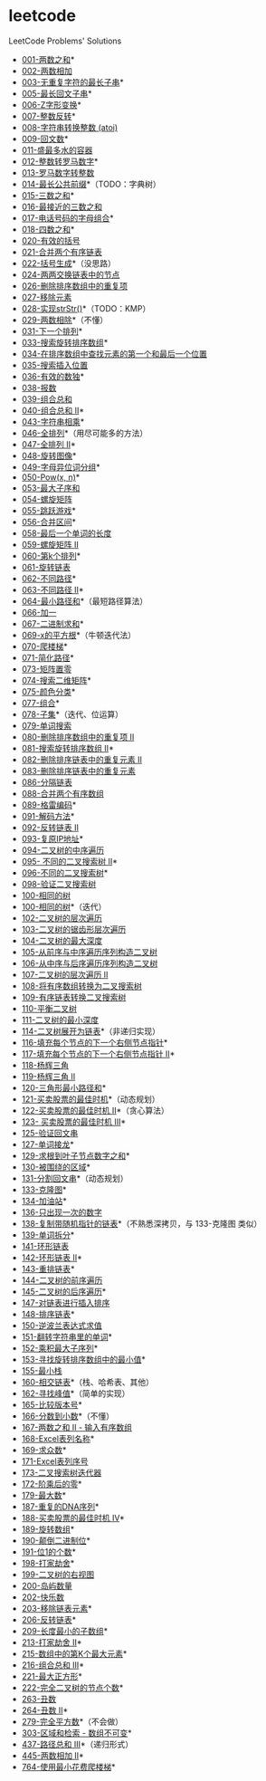 # leetcode
LeetCode Problems' Solutions

- [001-两数之和](https://leetcode-cn.com/problems/two-sum/)*
- [002-两数相加](https://leetcode-cn.com/problems/two-sum/)
- [003-无重复字符的最长子串](https://leetcode-cn.com/problems/longest-substring-without-repeating-characters/)*
- [005-最长回文子串](https://leetcode-cn.com/problems/longest-palindromic-substring/)*
- [006-Z字形变换](https://leetcode-cn.com/problems/zigzag-conversion/)*
- [007-整数反转](https://leetcode-cn.com/problems/reverse-integer/)*
- [008-字符串转换整数 (atoi)](https://leetcode-cn.com/problems/string-to-integer-atoi/)
- [009-回文数](https://leetcode-cn.com/problems/palindrome-number/)*
- [011-盛最多水的容器](https://leetcode-cn.com/problems/container-with-most-water/)
- [012-整数转罗马数字](https://leetcode-cn.com/problems/integer-to-roman/)*
- [013-罗马数字转整数](https://leetcode-cn.com/problems/roman-to-integer/)
- [014-最长公共前缀](https://leetcode-cn.com/problems/longest-common-prefix/)*（TODO：字典树）
- [015-三数之和](https://leetcode-cn.com/problems/3sum/)*
- [016-最接近的三数之和](https://leetcode-cn.com/problems/3sum-closest/)
- [017-电话号码的字母组合](https://leetcode-cn.com/problems/letter-combinations-of-a-phone-number/)*
- [018-四数之和](https://leetcode-cn.com/problems/4sum/)*
- [020-有效的括号](https://leetcode-cn.com/problems/valid-parentheses/)
- [021-合并两个有序链表](https://leetcode-cn.com/problems/merge-two-sorted-lists/)
- [022-括号生成](https://leetcode-cn.com/problems/generate-parentheses/)*（没思路）
- [024-两两交换链表中的节点](https://leetcode-cn.com/problems/swap-nodes-in-pairs/)
- [026-删除排序数组中的重复项](https://leetcode-cn.com/problems/remove-duplicates-from-sorted-array/)
- [027-移除元素](https://leetcode-cn.com/problems/remove-element/)
- [028-实现strStr()](https://leetcode-cn.com/problems/implement-strstr/)*（TODO：KMP）
- [029-两数相除](https://leetcode-cn.com/problems/divide-two-integers/)*（不懂）
- [031-下一个排列](https://leetcode-cn.com/problems/next-permutation/)*
- [033-搜索旋转排序数组](https://leetcode-cn.com/problems/search-in-rotated-sorted-array/)*
- [034-在排序数组中查找元素的第一个和最后一个位置](https://leetcode-cn.com/problems/find-first-and-last-position-of-element-in-sorted-array/)
- [035-搜索插入位置](https://leetcode-cn.com/problems/search-insert-position/)
- [036-有效的数独](https://leetcode-cn.com/problems/valid-sudoku/)*
- [038-报数](https://leetcode-cn.com/problems/count-and-say/)
- [039-组合总和](https://leetcode-cn.com/problems/combination-sum/)
- [040-组合总和 II](https://leetcode-cn.com/problems/combination-sum-ii/)*
- [043-字符串相乘](https://leetcode-cn.com/problems/multiply-strings/)*
- [046-全排列](https://leetcode-cn.com/problems/permutations/)*（用尽可能多的方法）
- [047-全排列 II](https://leetcode-cn.com/problems/permutations-ii/)*
- [048-旋转图像](https://leetcode-cn.com/problems/rotate-image/)*
- [049-字母异位词分组](https://leetcode-cn.com/problems/group-anagrams/)*
- [050-Pow(x, n)](https://leetcode-cn.com/problems/powx-n/)*
- [053-最大子序和](https://leetcode-cn.com/problems/maximum-subarray/)
- [054-螺旋矩阵](https://leetcode-cn.com/problems/spiral-matrix/)
- [055-跳跃游戏](https://leetcode-cn.com/problems/jump-game/)*
- [056-合并区间](https://leetcode-cn.com/problems/merge-intervals/)*
- [058-最后一个单词的长度](https://leetcode-cn.com/problems/length-of-last-word/)
- [059-螺旋矩阵 II](https://leetcode-cn.com/problems/spiral-matrix-ii/comments/)
- [060-第k个排列](https://leetcode-cn.com/problems/permutation-sequence/)*
- [061-旋转链表](https://leetcode-cn.com/problems/two-sum/)
- [062-不同路径](https://leetcode-cn.com/problems/unique-paths/)*
- [063-不同路径 II](https://leetcode-cn.com/problems/unique-paths-ii/)*
- [064-最小路径和](https://leetcode-cn.com/problems/minimum-path-sum/)*（最短路径算法）
- [066-加一](https://leetcode-cn.com/problems/plus-one/)
- [067-二进制求和](https://leetcode-cn.com/problems/add-binary/)*
- [069-x的平方根](https://leetcode-cn.com/problems/sqrtx/)*（牛顿迭代法）
- [070-爬楼梯](https://leetcode-cn.com/problems/climbing-stairs/)*
- [071-简化路径](https://leetcode-cn.com/problems/simplify-path/)*
- [073-矩阵置零](https://leetcode-cn.com/problems/set-matrix-zeroes/)
- [074-搜索二维矩阵](https://leetcode-cn.com/problems/search-a-2d-matrix/)*
- [075-颜色分类](https://leetcode-cn.com/problems/sort-colors/)*
- [077-组合](https://leetcode-cn.com/problems/combinations/)*
- [078-子集](https://leetcode-cn.com/problems/subsets/)*（迭代、位运算）
- [079-单词搜索](https://leetcode-cn.com/problems/word-search/)
- [080-删除排序数组中的重复项 II](https://leetcode-cn.com/problems/remove-duplicates-from-sorted-array-ii/)
- [081-搜索旋转排序数组 II](https://leetcode-cn.com/problems/search-in-rotated-sorted-array-ii/)*
- [082-删除排序链表中的重复元素 II](https://leetcode-cn.com/problems/remove-duplicates-from-sorted-list-ii/)
- [083-删除排序链表中的重复元素](https://leetcode-cn.com/problems/remove-duplicates-from-sorted-list/)
- [086-分隔链表](https://leetcode-cn.com/problems/partition-list/)
- [088-合并两个有序数组](https://leetcode-cn.com/problems/merge-sorted-array/comments/)
- [089-格雷编码](https://leetcode-cn.com/problems/gray-code/)*
- [091-解码方法](https://leetcode-cn.com/problems/decode-ways/)*
- [092-反转链表 II](https://leetcode-cn.com/problems/reverse-linked-list-ii/)
- [093-复原IP地址](https://leetcode-cn.com/problems/restore-ip-addresses/)*
- [094-二叉树的中序遍历](https://leetcode-cn.com/problems/binary-tree-inorder-traversal/)
- [095- 不同的二叉搜索树 II](https://leetcode-cn.com/problems/unique-binary-search-trees-ii/)*
- [096-不同的二叉搜索树](https://leetcode-cn.com/problems/unique-binary-search-trees/)*
- [098-验证二叉搜索树](https://leetcode-cn.com/problems/validate-binary-search-tree/)
- [100-相同的树](https://leetcode-cn.com/problems/same-tree/)
- [100-相同的树](https://leetcode-cn.com/problems/same-tree/)*（迭代）
- [102-二叉树的层次遍历](https://leetcode-cn.com/problems/binary-tree-level-order-traversal/)
- [103-二叉树的锯齿形层次遍历](https://leetcode-cn.com/problems/binary-tree-zigzag-level-order-traversal/)
- [104-二叉树的最大深度](https://leetcode-cn.com/problems/maximum-depth-of-binary-tree/)
- [105-从前序与中序遍历序列构造二叉树](https://leetcode-cn.com/problems/construct-binary-tree-from-preorder-and-inorder-traversal/)
- [106-从中序与后序遍历序列构造二叉树](https://leetcode-cn.com/problems/construct-binary-tree-from-inorder-and-postorder-traversal/)
- [107-二叉树的层次遍历 II](https://leetcode-cn.com/problems/binary-tree-level-order-traversal-ii/submissions/)
- [108-将有序数组转换为二叉搜索树](https://leetcode-cn.com/problems/convert-sorted-array-to-binary-search-tree/)
- [109-有序链表转换二叉搜索树](https://leetcode-cn.com/problems/convert-sorted-list-to-binary-search-tree/)
- [110-平衡二叉树](https://leetcode-cn.com/problems/balanced-binary-tree/)
- [111-二叉树的最小深度](https://leetcode-cn.com/problems/minimum-depth-of-binary-tree/)
- [114-二叉树展开为链表](https://leetcode-cn.com/problems/flatten-binary-tree-to-linked-list/)*（非递归实现）
- [116-填充每个节点的下一个右侧节点指针](https://leetcode-cn.com/problems/populating-next-right-pointers-in-each-node/)*
- [117-填充每个节点的下一个右侧节点指针 II](https://leetcode-cn.com/problems/populating-next-right-pointers-in-each-node/)*
- [118-杨辉三角](https://leetcode-cn.com/problems/pascals-triangle/)
- [119-杨辉三角 II](https://leetcode-cn.com/problems/pascals-triangle-ii/)
- [120-三角形最小路径和](https://leetcode-cn.com/problems/triangle/)*
- [121-买卖股票的最佳时机](https://leetcode-cn.com/problems/best-time-to-buy-and-sell-stock/)*（动态规划）
- [122-买卖股票的最佳时机 II](https://leetcode-cn.com/problems/best-time-to-buy-and-sell-stock-ii/)*（贪心算法）
- [123- 买卖股票的最佳时机 III](https://leetcode-cn.com/problems/best-time-to-buy-and-sell-stock-iii/)*
- [125-验证回文串](https://leetcode-cn.com/problems/valid-palindrome/)
- [127-单词接龙](https://leetcode-cn.com/problems/word-ladder/)*
- [129-求根到叶子节点数字之和](https://leetcode-cn.com/problems/sum-root-to-leaf-numbers/)*
- [130-被围绕的区域](https://leetcode-cn.com/problems/surrounded-regions/)*
- [131-分割回文串](https://leetcode-cn.com/problems/palindrome-partitioning/)*（动态规划）
- [133-克隆图](https://leetcode-cn.com/problems/clone-graph/)*
- [134-加油站](https://leetcode-cn.com/problems/gas-station/)*
- [136-只出现一次的数字](https://leetcode-cn.com/problems/single-number/)
- [138-复制带随机指针的链表](https://leetcode-cn.com/problems/copy-list-with-random-pointer/)*（不熟悉深拷贝，与 133-克隆图 类似）
- [139-单词拆分](https://leetcode-cn.com/problems/word-break/)*
- [141-环形链表](https://leetcode-cn.com/problems/linked-list-cycle/)
- [142-环形链表 II](https://leetcode-cn.com/problems/linked-list-cycle-ii/)*
- [143-重排链表](https://leetcode-cn.com/problems/reorder-list/)*
- [144-二叉树的前序遍历](https://leetcode-cn.com/problems/binary-tree-preorder-traversal/)
- [145-二叉树的后序遍历](https://leetcode-cn.com/problems/binary-tree-postorder-traversal/)*
- [147-对链表进行插入排序](https://leetcode-cn.com/problems/insertion-sort-list/)
- [148-排序链表](https://leetcode-cn.com/problems/sort-list/)*
- [150-逆波兰表达式求值](https://leetcode-cn.com/problems/evaluate-reverse-polish-notation/)
- [151-翻转字符串里的单词](https://leetcode-cn.com/problems/reverse-words-in-a-string/)*
- [152-乘积最大子序列](https://leetcode-cn.com/problems/maximum-product-subarray/)*
- [153-寻找旋转排序数组中的最小值](https://leetcode-cn.com/problems/find-minimum-in-rotated-sorted-array/)*
- [155-最小栈](https://leetcode-cn.com/problems/min-stack/)
- [160-相交链表](https://leetcode-cn.com/problems/intersection-of-two-linked-lists/)*（栈、哈希表、其他）
- [162-寻找峰值](https://leetcode-cn.com/problems/find-peak-element/)*（简单的实现）
- [165-比较版本号](https://leetcode-cn.com/problems/compare-version-numbers/)*
- [166-分数到小数](https://leetcode-cn.com/problems/fraction-to-recurring-decimal/)*（不懂）
- [167-两数之和 II - 输入有序数组](https://leetcode-cn.com/problems/two-sum-ii-input-array-is-sorted/)
- [168-Excel表列名称](https://leetcode-cn.com/problems/excel-sheet-column-title/)*
- [169-求众数](https://leetcode-cn.com/problems/majority-element/)*
- [171-Excel表列序号](https://leetcode-cn.com/problems/excel-sheet-column-number/)
- [173-二叉搜索树迭代器](https://leetcode-cn.com/problems/binary-search-tree-iterator/)
- [172-阶乘后的零](https://leetcode-cn.com/problems/factorial-trailing-zeroes/)*
- [179-最大数](https://leetcode-cn.com/problems/largest-number/)*
- [187-重复的DNA序列](https://leetcode-cn.com/problems/repeated-dna-sequences/)*
- [188-买卖股票的最佳时机 IV](https://leetcode-cn.com/problems/best-time-to-buy-and-sell-stock-iv/)*
- [189-旋转数组](https://leetcode-cn.com/problems/rotate-array/)*
- [190-颠倒二进制位](https://leetcode-cn.com/problems/reverse-bits/)*
- [191-位1的个数](https://leetcode-cn.com/problems/number-of-1-bits/)*
- [198-打家劫舍](https://leetcode-cn.com/problems/house-robber/)*
- [199-二叉树的右视图](https://leetcode-cn.com/problems/binary-tree-right-side-view/)
- [200-岛屿数量](https://leetcode-cn.com/problems/number-of-islands/)
- [202-快乐数](https://leetcode-cn.com/problems/happy-number/comments/)
- [203-移除链表元素](https://leetcode-cn.com/problems/remove-linked-list-elements/)*
- [206-反转链表](https://leetcode-cn.com/problems/reverse-linked-list/)*
- [209-长度最小的子数组](https://leetcode-cn.com/problems/minimum-size-subarray-sum/)*
- [213-打家劫舍 II](https://leetcode-cn.com/problems/house-robber-ii/)*
- [215-数组中的第K个最大元素](https://leetcode-cn.com/problems/kth-largest-element-in-an-array/)*
- [216-组合总和 III](https://leetcode-cn.com/problems/combination-sum-iii/)*
- [221-最大正方形](https://leetcode-cn.com/problems/maximal-square/)*
- [222-完全二叉树的节点个数](https://leetcode-cn.com/problems/count-complete-tree-nodes/comments/)*
- [263-丑数](https://leetcode-cn.com/problems/ugly-number/)
- [264-丑数 II](https://leetcode-cn.com/problems/ugly-number-ii/)*
- [279-完全平方数](https://leetcode-cn.com/problems/perfect-squares/)*（不会做）
- [303-区域和检索 - 数组不可变](https://leetcode-cn.com/problems/range-sum-query-immutable/)*
- [437-路径总和 III](https://leetcode-cn.com/problems/path-sum-iii/)*（递归形式）
- [445-两数相加 II](https://leetcode-cn.com/problems/add-two-numbers-ii/)*
- [764-使用最小花费爬楼梯](https://leetcode-cn.com/problems/min-cost-climbing-stairs/)*
